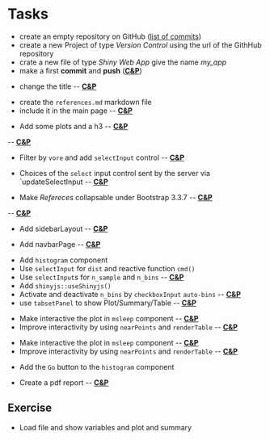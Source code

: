 # Tasks

- create an empty repository on GitHub ([list of commits](https://github.com/bernardo-dauria/my_shiny/commits/master))
- create a new Project of type _Version Control_ using the url of the GithHub repository 
- crate a new file of type _Shiny Web App_ give the name _my_app_
- make a first **commit** and **push** ([**C&P**](https://github.com/bernardo-dauria/my_shiny/commit/68bd078699892a21fff59f8cf1cb524dce1d58d1))

<!--- -->
- change the title
-- [**C&P**](https://github.com/bernardo-dauria/my_shiny/commit/c8a8f851b66bfbc59a6e4380584f9c3623d05fcb)

<!--- -->
- create the `references.md` markdown file
- include it in the main page
-- [**C&P**](https://github.com/bernardo-dauria/my_shiny/commit/5648866dbb548ae2d8a878cc5daebc5f36893db7)

<!--- -->
- Add some plots and a h3
-- [**C&P**](https://github.com/bernardo-dauria/my_shiny/commit/e36acc8ef91a560e7762e6b6caf25b695eb2e660)

<!--- -->
-- [**C&P**](https://github.com/bernardo-dauria/my_shiny/commit/8e422e759f72c66377e2706730a007044064dc3f)

<!--- -->
- Filter by `vore` and add `selectInput` control
-- [**C&P**](https://github.com/bernardo-dauria/my_shiny/commit/d52fb38c095a51b5423c044e85edc12981fb7233)

<!--- -->
- Choices of the `select` input control sent by the server via `updateSelectInput
-- [**C&P**](https://github.com/bernardo-dauria/my_shiny/commit/57b120a77e94cf39840aba434c9048e85faaf178)

<!--- -->
- Make _Refereces_ collapsable under Bootstrap 3.3.7
-- [**C&P**](https://github.com/bernardo-dauria/my_shiny/commit/3ade4d16db0c5acf02c299b1d89adc7bf6934097)

<!--- -->
-- [**C&P**](https://github.com/bernardo-dauria/my_shiny/commit/d4d9e8a5544b37fe472fb4b86d9f5255b239276b)

<!--- -->
- Add sidebarLayout
-- [**C&P**](https://github.com/bernardo-dauria/my_shiny/commit/dacfffcf36fe256cdad5ed1b145a941191cc440c)

<!--- -->
- Add navbarPage
-- [**C&P**](https://github.com/bernardo-dauria/my_shiny/commit/e31496b40fe8e7c552969a5514b57b300e83caaa)

<!--- -->
- Add `histogram` component
- Use `selectInput` for `dist` and reactive function `cmd()`
- Use `selectInput`s for `n_sample` and `n_bins`
-- [**C&P**](https://github.com/bernardo-dauria/my_shiny/commit/a7037daf3f917276263f1dc8a8feb777cd517d49)
- Add `shinyjs::useShinyjs()` 
- Activate and deactivate `n_bins` by `checkboxInput` `auto-bins`
-- [**C&P**](https://github.com/bernardo-dauria/my_shiny/commit/f49d27e94edf75f04218c94246d364a49938b879)
- use `tabsetPanel` to show Plot/Summary/Table
-- [**C&P**](https://github.com/bernardo-dauria/my_shiny/commit/767dbd33440d73aafedc920f963629641a450085)

<!--- -->
- Make interactive the plot in `msleep` component 
-- [**C&P**](https://github.com/bernardo-dauria/my_shiny/commit/6e7537397605c713709446cdeb851dcbf9f255e2)
- Improve interactivity by using `nearPoints` and `renderTable` 
-- [**C&P**](https://github.com/bernardo-dauria/my_shiny/commit/6e7537397605c713709446cdeb851dcbf9f255e2)

<!--- -->
- Make interactive the plot in `msleep` component 
-- [**C&P**](https://github.com/bernardo-dauria/my_shiny/commit/6e7537397605c713709446cdeb851dcbf9f255e2)
- Improve interactivity by using `nearPoints` and `renderTable` 
-- [**C&P**](https://github.com/bernardo-dauria/my_shiny/commit/2a1c88b8a2d0d41e44891ff53584610829f09efd)

<!--- -->
- Add the `Go` button to the  `histogram` component

<!--- -->
- Create a pdf report
-- [**C&P**](https://github.com/bernardo-dauria/my_shiny/commit/f26859b15a045238b6e84aa233741937df147b8b)

<!--- -->
## Exercise
- Load file and show variables and plot and summary

